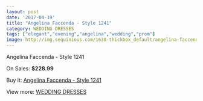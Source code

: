 ```yaml
---
layout: post
date: '2017-04-19'
title: "Angelina Faccenda - Style 1241"
category: WEDDING DRESSES
tags: ["elegant","evening","angelina","wedding","prom"]
image: http://img.sequinious.com/1638-thickbox_default/angelina-faccenda-style-1241.jpg
---
```

Angelina Faccenda - Style 1241

On Sales: **$228.99**
<a href="https://www.sequinious.com/wedding-dresses/614-angelina-faccenda-style-1241.html"><amp-img layout="responsive" width="600" height="600" src="//img.sequinious.com/1638-thickbox_default/angelina-faccenda-style-1241.jpg" alt="Angelina Faccenda - Style 1241 0" /></a>
<a href="https://www.sequinious.com/wedding-dresses/614-angelina-faccenda-style-1241.html"><amp-img layout="responsive" width="600" height="600" src="//img.sequinious.com/1640-thickbox_default/angelina-faccenda-style-1241.jpg" alt="Angelina Faccenda - Style 1241 1" /></a>
<a href="https://www.sequinious.com/wedding-dresses/614-angelina-faccenda-style-1241.html"><amp-img layout="responsive" width="600" height="600" src="//img.sequinious.com/1639-thickbox_default/angelina-faccenda-style-1241.jpg" alt="Angelina Faccenda - Style 1241 2" /></a>

Buy it: [Angelina Faccenda - Style 1241](https://www.sequinious.com/wedding-dresses/614-angelina-faccenda-style-1241.html "Angelina Faccenda - Style 1241")

View more: [WEDDING DRESSES](https://www.sequinious.com/2-wedding-dresses "WEDDING DRESSES")